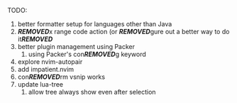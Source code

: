 TODO:

1. better formatter setup for languages other than Java
1. ***REMOVED***x range code action (or ***REMOVED***gure out a better way to do it***REMOVED***
1. better plugin management using Packer
    1. using Packer's con***REMOVED***g keyword
1. explore nvim-autopair
1. add impatient.nvim
1. con***REMOVED***rm vsnip works
1. update lua-tree
    1. allow tree always show even after selection
